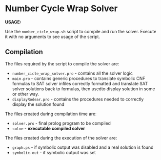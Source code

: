 # Number Cycle Wrap Solver

**USAGE:**

Use the `number_cicle_wrap.sh` script to compile and run the solver. Execute it with no arguments to see usage of the script.

## Compilation

The files required by the script to compile the solver are:

* `number_cicle_wrap_solver.pro` - contains all the solver logic
* `main.pro` - contains generic procedures to translate symbolic CNF formulas to SAT solver infiles correctly formatted and translate SAT solver solutions back to formulas, then usedto display solution in some or other way.
* `displayRodear.pro` - contains the procedures needed to correctly display the solution found

The files created during compilation time are:

* `solver.pro` - final prolog program to be compiled
* `solve` - **executable compiled solver**

The files created during the execution of the solver are:

* `graph.ps` - if symbolic output was disabled and a real solution is found
* `symbolic.out` - if symbolic output was set
